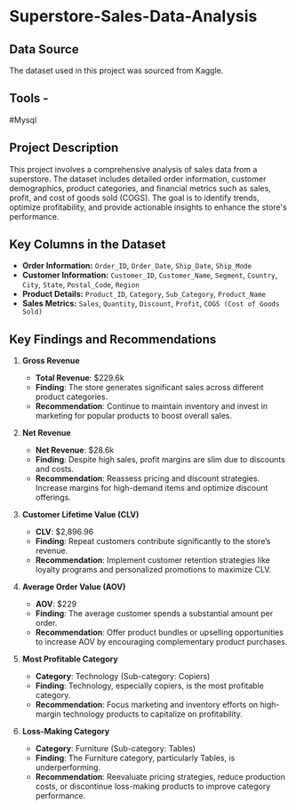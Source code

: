 # Superstore-Sales-Data-Analysis

## Data Source
The dataset used in this project was sourced from Kaggle.

## Tools - 
#Mysql

## Project Description
This project involves a comprehensive analysis of sales data from a superstore. The dataset includes detailed order information, customer demographics, product categories, and financial metrics such as sales, profit, and cost of goods sold (COGS). The goal is to identify trends, optimize profitability, and provide actionable insights to enhance the store's performance.

## Key Columns in the Dataset
- **Order Information:** `Order_ID`, `Order_Date`, `Ship_Date`, `Ship_Mode`
- **Customer Information:** `Customer_ID`, `Customer_Name`, `Segment`, `Country`, `City`, `State`, `Postal_Code`, `Region`
- **Product Details:** `Product_ID`, `Category`, `Sub_Category`, `Product_Name`
- **Sales Metrics:** `Sales`, `Quantity`, `Discount`, `Profit`, `COGS (Cost of Goods Sold)`

## Key Findings and Recommendations

1. **Gross Revenue**  
   - **Total Revenue**: $229.6k
   - **Finding**: The store generates significant sales across different product categories.
   - **Recommendation**: Continue to maintain inventory and invest in marketing for popular products to boost overall sales.

2. **Net Revenue**  
   - **Net Revenue**: $28.6k
   - **Finding**: Despite high sales, profit margins are slim due to discounts and costs.
   - **Recommendation**: Reassess pricing and discount strategies. Increase margins for high-demand items and optimize discount offerings.

3. **Customer Lifetime Value (CLV)**  
   - **CLV**: $2,896.96
   - **Finding**: Repeat customers contribute significantly to the store’s revenue.
   - **Recommendation**: Implement customer retention strategies like loyalty programs and personalized promotions to maximize CLV.

4. **Average Order Value (AOV)**  
   - **AOV**: $229
   - **Finding**: The average customer spends a substantial amount per order.
   - **Recommendation**: Offer product bundles or upselling opportunities to increase AOV by encouraging complementary product purchases.

5. **Most Profitable Category**  
   - **Category**: Technology (Sub-category: Copiers)
   - **Finding**: Technology, especially copiers, is the most profitable category.
   - **Recommendation**: Focus marketing and inventory efforts on high-margin technology products to capitalize on profitability.

6. **Loss-Making Category**  
   - **Category**: Furniture (Sub-category: Tables)
   - **Finding**: The Furniture category, particularly Tables, is underperforming.
   - **Recommendation**: Reevaluate pricing strategies, reduce production costs, or discontinue loss-making products to improve category performance.

